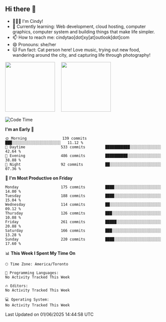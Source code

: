 ## Hi there 👋

<!--
**xinyue296/xinyue296** is a ✨ _special_ ✨ repository because its `README.md` (this file) appears on your GitHub profile.

Here are some ideas to get you started:

- 🔭 I’m currently working on ...
- 🌱 I’m currently learning ...
- 👯 I’m looking to collaborate on ...
- 🤔 I’m looking for help with ...
- 💬 Ask me about ...
- 📫 How to reach me: ...
- 😄 Pronouns: ...
- ⚡ Fun fact: ...
-->
- 👩🏻‍💻 I'm Cindy!
- 🌱 Currently learning: Web development, cloud hosting, computer graphics, computer system and building things that make life simpler.
- 📫 How to reach me: cindytao[dot]xy[at]outlook[dot]com
- 😄 Pronouns: she/her
- 🐱 Fun fact: Cat person here! Love music, trying out new food, wandering around the city, and capturing life through photography!

<!--Github Status: start-->
<div align="left">
  <img height="160em" src="https://github-readme-stats-topaz-two-25.vercel.app/api?username=xinyue296&theme=react&show_icons=true&count_private=true&include_orgs=true&hide=contribs,issues" />
    &nbsp;&nbsp;&nbsp;
  <img height="160em" src="https://github-readme-stats-cindy-taos-projects.vercel.app/api/top-langs/?username=xinyue296&theme=react&count_private=true&include_orgs=true&layout=compact" />
</div>
<!-- Github Status: end-->

<!--START_SECTION:waka-->
![Code Time](http://img.shields.io/badge/Code%20Time-294%20hrs%2030%20mins-blue)

**I'm an Early 🐤** 

```text
🌞 Morning                139 commits         ███░░░░░░░░░░░░░░░░░░░░░░   11.12 % 
🌆 Daytime                533 commits         ███████████░░░░░░░░░░░░░░   42.64 % 
🌃 Evening                486 commits         ██████████░░░░░░░░░░░░░░░   38.88 % 
🌙 Night                  92 commits          ██░░░░░░░░░░░░░░░░░░░░░░░   07.36 % 
```
📅 **I'm Most Productive on Friday** 

```text
Monday                   175 commits         ████░░░░░░░░░░░░░░░░░░░░░   14.00 % 
Tuesday                  188 commits         ████░░░░░░░░░░░░░░░░░░░░░   15.04 % 
Wednesday                114 commits         ██░░░░░░░░░░░░░░░░░░░░░░░   09.12 % 
Thursday                 126 commits         ███░░░░░░░░░░░░░░░░░░░░░░   10.08 % 
Friday                   261 commits         █████░░░░░░░░░░░░░░░░░░░░   20.88 % 
Saturday                 166 commits         ███░░░░░░░░░░░░░░░░░░░░░░   13.28 % 
Sunday                   220 commits         ████░░░░░░░░░░░░░░░░░░░░░   17.60 % 
```


📊 **This Week I Spent My Time On** 

```text
🕑︎ Time Zone: America/Toronto

💬 Programming Languages: 
No Activity Tracked This Week

🔥 Editors: 
No Activity Tracked This Week

💻 Operating System: 
No Activity Tracked This Week
```


 Last Updated on 01/06/2025 14:44:58 UTC
<!--END_SECTION:waka-->
